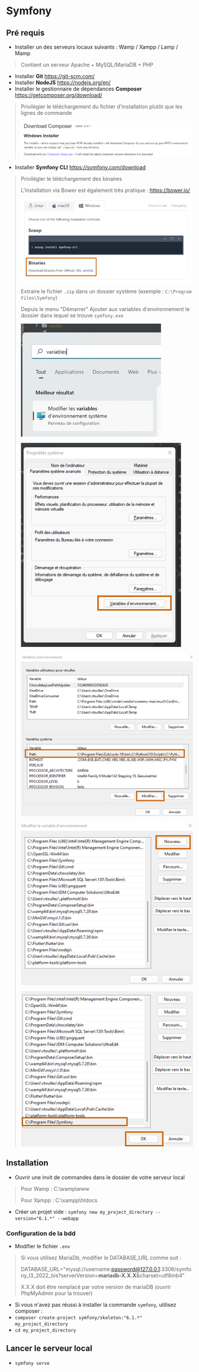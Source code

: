# Symfony

## Pré requis

* Installer un des serveurs locaux suivants : Wamp / Xampp / Lamp / Mamp 
> Contient un serveur Apache + MySQL/MariaDB + PHP
* Installer **Git** https://git-scm.com/
* Installer **NodeJS** https://nodejs.org/en/
* Installer le gestionnaire de dépendances **Composer** https://getcomposer.org/download/
> Privilégier le téléchargement du fichier d'installation plutôt que les lignes de commande
>
> ![alt text](./docs/imgs/composer.png "Title")
  
* Installer **Symfony CLI** https://symfony.com/download

> Privilégier le téléchargement des binaires
>
> L'installation via Bower est également très pratique : https://bower.io/
>
> ![alt text](./docs/imgs/symfony-console.png "Title")
>
> Extraire le fichier `.zip` dans un dossier système (exemple : `C:\Program Files\Symfony`)
>
> Depuis le menu "Démarrer" Ajouter aux variables d'environnement le dossier dans lequel se trouve `symfony.exe`
>
> ![alt text](./docs/imgs/env-variables.png "Title")
>
> ![alt text](./docs/imgs/env-variables-2.png "Title")
>
> ![alt text](./docs/imgs/env-variables-path.png "Title")
>
> ![alt text](./docs/imgs/env-variables-new.png "Title")
>
> ![alt text](./docs/imgs/env-variables-new-2.png "Title")

## Installation

* Ouvrir une invit de commandes dans le dossier de votre serveur local

> Pour Wamp : C:\wamp\www
> 
> Pour Xampp : C:\xampp\htdocs

* Créer un projet vide : `symfony new my_project_directory --version="6.1.*" --webapp`

### Configuration de la bdd
* Modifier le fichier `.env`
> Si vous utilisez MariaDb, modifier le DATABASE_URL comme suit : 
>
> DATABASE_URL="mysql://username:password@127.0.0.1:3306/symfony_l3_2022_bis?serverVersion=**mariadb-X.X.X**&charset=utf8mb4"
>
>  X.X.X doit être remplacé par votre version de mariaDB (ouvrir PhpMyAdmin pour la trouver)


* Si vous n'avez pas réussi à installer la commande `symfony`, utilisez composer :
* `composer create-project symfony/skeleton:"6.1.*" my_project_directory`
* `cd my_project_directory`

## Lancer le serveur local
* `symfony serve`
